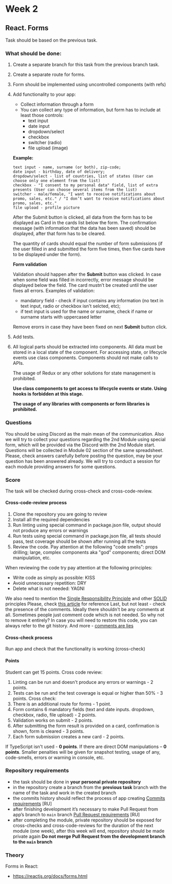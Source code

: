 # Week 2

## React. Forms

Task should be based on the previous task.

### What should be done:

1. Create a separate branch for this task from the previous branch task.
2. Create a separate route for forms.
3. Form should be implemented using uncontrolled components (with refs)
4. Add functionality to your app:
   +  Collect information through a form
   +  You can collect any type of information, but form has to include at least those controls:
      + text input
      + date input
      + dropdown/select
      + checkbox
      + switcher (radio)
      + file upload (image)

   **Example:**
     ```
     text input - name, surname (or both), zip-code;
     date input - birthday, date of delivery;
     dropdown/select - list of countries, list of states (User can choose only one element from the list)
     checkbox - "I consent to my personal data" field, list of extra presents (User can choose several items from the list)
     switcher - male/female, "I want to receive notifications about promo, sales, etc." / "I don’t want to receive notifications about promo, sales, etc."
     file upload - profile picture
     ```

   After the Submit button is clicked, all data from the form has to be displayed as Card in the cards list below the form. The confirmation message (with information that the data has been saved) should be displayed, after that form has to be cleared.
   
   The quantity of cards should equal the number of form submissions (if the user filled in and submitted the form five times, then five cards have to be displayed under the form).
   
   **Form validation**
   
   Validation should happen after the **Submit** button was clicked. In case when some field was filled in incorrectly, error message should be displayed below the field. The card mustn’t be created until the user fixes all errors.
   Examples of validation:
   - mandatory field - check if input contains any information (no text in text input, radio or checkbox isn't selcted, etc);
   - if text input is used for the name or surname, check if name or surname starts with uppercased letter

   Remove erorrs in case they have been fixed on next **Submit** button click.

5. Add tests.
6. All logical parts should be extracted into components.
   All data must be stored in a local state of the component.
   For accessing state, or lifecycle events use class components.
   Components should not make calls to APIs.

   The usage of Redux or any other solutions for state management is prohibited.
   
   **Use class components to get access to lifecycle events or state. Using hooks is forbidden at this stage.**

   **The usage of any libraries with components or form libraries is prohibited.**  

### Questions
You should be using Discord as the main mean of the communication.
Also we will try to collect your questions regarding the 2nd Module using special form, which will be provided via the Discord with the 2nd Module start. Questions will be collected in Module 02 section of the same spreadsheet. Please, check answers carefully before posting the question, may be your question has been answered already.
We will try to conduct a session for each module providing answers for some questions.


### Score
The task will be checked during cross-check and cross-code-review.
#### Cross-code-review process
1. Clone the repository you are going to review
2. Install all the required dependencies
3. Run linting using special command in package.json file, output should not produce any errors or warnings
4. Run tests using special command in package.json file, all tests should pass, test coverage should be shown after running all the tests
5. Review the code. Pay attention at the following "code smells": props drilling; large, complex components aka "god" components; direct DOM manipulation, etc.

When reviewing the code try pay attention at the following principles:
* Write code as simply as possible: KISS
* Avoid unnecessary repetition: DRY
* Delete what is not needed: YAGNI

We also need to mention the [Single Responsibility Principle](https://en.wikipedia.org/wiki/Single-responsibility_principle) and other [SOLID](https://en.wikipedia.org/wiki/SOLID) principles
Please, check [this article](https://dmitripavlutin.com/7-architectural-attributes-of-a-reliable-react-component/) for reference
Last, but not least - check the presence of the comments. Ideally there shouldn't be any comments at all. Sometimes people just comment code which is not needed. So why not to remove it entirely? In case you will need to restore this code, you can always refer to the git history. And more - [comments are lies](https://blog.devgenius.io/code-should-be-the-one-version-of-the-truth-dont-add-comments-b0bcd8631a9a)
#### Cross-check process
Run app and check that the functionality is working (cross-check)

#### Points
Student can get 15 points.
Cross code review:
1. Linting can be run and doesn't produce any errors or warnings - 2 points.
2. Tests can be run and the test coverage is equal or higher than 50% - 3 points.
Cross check:
1. There is an additional route for forms - 1 point.
2. Form contains 6 mandatory fields (text and date inputs. dropdown, checkbox, radio, file upload) - 2 points.
3. Validation works on submit - 2 points.
4. After submitting the form result is provided on a card, confirmation is shown, form is cleared - 3 points.
5. Each form submission creates a new card - 2 points.

If TypeScript isn't used - **0 points**.
If there are direct DOM manipulations – **0 points**.
Smaller penalties will be given for snapshot testing, usage of any, code-smells, errors or warning in console, etc.
### Repository requirements

* the task should be done in **your personal private repository** 
* in the repository create a branch from the **previous task** branch with the name of the task and work in the created branch
* the commits history should reflect the process of app creating [Commits requirements](https://docs.rs.school/#/git-convention?id=%D0%A2%D1%80%D0%B5%D0%B1%D0%BE%D0%B2%D0%B0%D0%BD%D0%B8%D1%8F-%D0%BA-%D0%B8%D0%BC%D0%B5%D0%BD%D0%B0%D0%BC-%D0%BA%D0%BE%D0%BC%D0%BC%D0%B8%D1%82%D0%BE%D0%B2) [RU]
* after finishing development it’s necessary to make Pull Request from app’s branch to `main` branch [Pull Request requirements](https://docs.rs.school/#/pull-request-review-process?id=%D0%A2%D1%80%D0%B5%D0%B1%D0%BE%D0%B2%D0%B0%D0%BD%D0%B8%D1%8F-%D0%BA-pull-request-pr) [RU]
* after completing the module, private repository should be exposed for cross-checks and cross-code-reviews for the duration of the next module (one week), after this week will end, repository should be made private again 
**Do not merge Pull Request from the development branch to the `main` branch**

### Theory
Forms in React:
- https://reactjs.org/docs/forms.html
